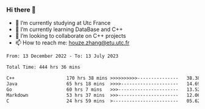 ### Hi there 👋
- 🔭 I’m currently studying at Utc France
- 🌱 I’m currently learning DataBase and C++
- 👯 I’m looking to collaborate on C++ projects
- 📫 How to reach me: houze.zhang@etu.utc.fr

<!--START_SECTION:waka-->

```txt
From: 13 December 2022 - To: 13 July 2023

Total Time: 444 hrs 36 mins

C++                   170 hrs 38 mins >>>>>>>>>>---------------   38.38 %
Java                  65 hrs 18 mins  >>>>---------------------   14.69 %
Go                    60 hrs 7 mins   >>>----------------------   13.52 %
Markdown              53 hrs 37 mins  >>>----------------------   12.06 %
C                     24 hrs 59 mins  >------------------------   05.62 %
```

<!--END_SECTION:waka-->

